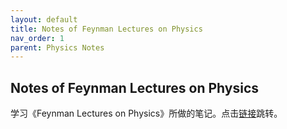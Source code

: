 ```yaml
---
layout: default
title: Notes of Feynman Lectures on Physics
nav_order: 1
parent: Physics Notes
---
```


## Notes of Feynman Lectures on Physics
学习《Feynman Lectures on Physics》所做的笔记。点击[链接](https://turbulent-flow.github.io/notes-of-feynman-lectures-on-physics/)跳转。